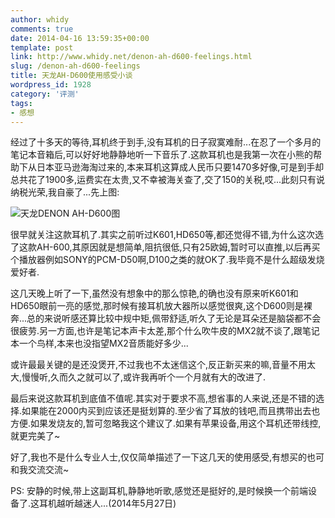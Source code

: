 ```yaml
---
author: whidy
comments: true
date: 2014-04-16 13:59:35+00:00
template: post
link: http://www.whidy.net/denon-ah-d600-feelings.html
slug: /denon-ah-d600-feelings
title: 天龙AH-D600使用感受小谈
wordpress_id: 1928
category: '评测'
tags:
- 感想
---
```


经过了十多天的等待,耳机终于到手,没有耳机的日子寂寞难耐...在忍了一个多月的笔记本音箱后,可以好好地静静地听一下音乐了.这款耳机也是我第一次在小熊的帮助下从日本亚马逊海淘过来的,本来耳机这算成人民币只要1470多好像,可是到手却总共花了1900多,运费实在太贵,又不幸被海关查了,交了150的关税,哎...此刻只有说纳税光荣,我自豪了...先上图:

![天龙DENON AH-D600图](https://www.whidy.net/wp-content/uploads/2014/04/AH-D600-400x266.jpg)

<!-- more -->

很早就关注这款耳机了.其实之前听过K601,HD650等,都还觉得不错,为什么这次选了这款AH-600,其原因就是想简单,阻抗很低,只有25欧姆,暂时可以直推,以后再买个播放器例如SONY的PCM-D50啊,D100之类的就OK了.我毕竟不是什么超级发烧爱好者.

这几天晚上听了一下,虽然没有想象中的那么惊艳,的确也没有原来听K601和HD650眼前一亮的感觉,那时候有接耳机放大器所以感觉很爽,这个D600则是裸奔...总的来说听感还算比较中规中矩,佩带舒适,听久了无论是耳朵还是脑袋都不会很疲劳.另一方面,也许是笔记本声卡太差,那个什么吹牛皮的MX2就不谈了,跟笔记本一个鸟样,本来也没指望MX2音质能好多少...

或许最最关键的是还没煲开,不过我也不太迷信这个,反正新买来的嘛,音量不用太大,慢慢听,久而久之就可以了,或许我再听个一个月就有大的改进了.

最后来说这款耳机到底值不值呢.其实对于要求不高,想省事的人来说,还是不错的选择.如果能在2000内买到应该还是挺划算的.至少省了耳放的钱吧,而且携带出去也方便.如果发烧友的,暂可忽略我这个建议了.如果有苹果设备,用这个耳机还带线控,就更完美了~

好了,我也不是什么专业人士,仅仅简单描述了一下这几天的使用感受,有想买的也可和我交流交流~

PS: 安静的时候,带上这副耳机,静静地听歌,感觉还是挺好的,是时候换一个前端设备了.这耳机越听越迷人...(2014年5月27日)
